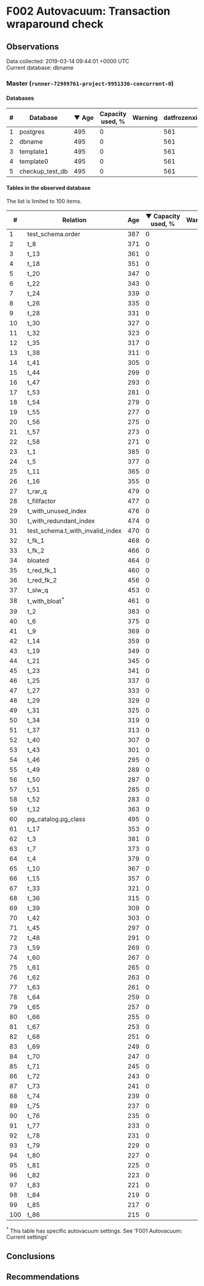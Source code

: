 # F002 Autovacuum: Transaction wraparound check #

## Observations ##
Data collected: 2019-03-14 09:44:01 +0000 UTC  
Current database: dbname  



### Master (`runner-72989761-project-9951336-concurrent-0`) ###

#### Databases ####
  

\# | Database | &#9660;&nbsp;Age | Capacity used, % | Warning | datfrozenxid
--|--------|-----|------------------|---------|--------------
1 |postgres |495 |0 |  |561
2 |dbname |495 |0 |  |561
3 |template1 |495 |0 |  |561
4 |template0 |495 |0 |  |561
5 |checkup_test_db |495 |0 |  |561



#### Tables in the observed database ####
The list is limited to 100 items.  

\# | Relation | Age | &#9660;&nbsp;Capacity used, % | Warning |rel_relfrozenxid | toast_relfrozenxid 
---|-------|-----|------------------|---------|-----------------|--------------------
1 |test_schema.order |387 |0 |  |669 |0 |
2 |t_8 |371 |0 |  |685 |0 |
3 |t_13 |361 |0 |  |695 |0 |
4 |t_18 |351 |0 |  |705 |0 |
5 |t_20 |347 |0 |  |709 |0 |
6 |t_22 |343 |0 |  |713 |0 |
7 |t_24 |339 |0 |  |717 |0 |
8 |t_26 |335 |0 |  |721 |0 |
9 |t_28 |331 |0 |  |725 |0 |
10 |t_30 |327 |0 |  |729 |0 |
11 |t_32 |323 |0 |  |733 |0 |
12 |t_35 |317 |0 |  |739 |0 |
13 |t_38 |311 |0 |  |745 |0 |
14 |t_41 |305 |0 |  |751 |0 |
15 |t_44 |299 |0 |  |757 |0 |
16 |t_47 |293 |0 |  |763 |0 |
17 |t_53 |281 |0 |  |775 |0 |
18 |t_54 |279 |0 |  |777 |0 |
19 |t_55 |277 |0 |  |779 |0 |
20 |t_56 |275 |0 |  |781 |0 |
21 |t_57 |273 |0 |  |783 |0 |
22 |t_58 |271 |0 |  |785 |0 |
23 |t_1 |385 |0 |  |671 |0 |
24 |t_5 |377 |0 |  |679 |0 |
25 |t_11 |365 |0 |  |691 |0 |
26 |t_16 |355 |0 |  |701 |0 |
27 |t_rar_q |479 |0 |  |577 |0 |
28 |t_fillfactor |477 |0 |  |579 |0 |
29 |t_with_unused_index |476 |0 |  |580 |0 |
30 |t_with_redundant_index |474 |0 |  |582 |0 |
31 |test_schema.t_with_invalid_index |470 |0 |  |586 |0 |
32 |t_fk_1 |468 |0 |  |588 |0 |
33 |t_fk_2 |466 |0 |  |590 |0 |
34 |bloated |464 |0 |  |592 |0 |
35 |t_red_fk_1 |460 |0 |  |596 |0 |
36 |t_red_fk_2 |456 |0 |  |600 |0 |
37 |t_slw_q |453 |0 |  |603 |0 |
38 |t_with_bloat<sup>*</sup> |461 |0 |  |595 |0 |
39 |t_2 |383 |0 |  |673 |0 |
40 |t_6 |375 |0 |  |681 |0 |
41 |t_9 |369 |0 |  |687 |0 |
42 |t_14 |359 |0 |  |697 |0 |
43 |t_19 |349 |0 |  |707 |0 |
44 |t_21 |345 |0 |  |711 |0 |
45 |t_23 |341 |0 |  |715 |0 |
46 |t_25 |337 |0 |  |719 |0 |
47 |t_27 |333 |0 |  |723 |0 |
48 |t_29 |329 |0 |  |727 |0 |
49 |t_31 |325 |0 |  |731 |0 |
50 |t_34 |319 |0 |  |737 |0 |
51 |t_37 |313 |0 |  |743 |0 |
52 |t_40 |307 |0 |  |749 |0 |
53 |t_43 |301 |0 |  |755 |0 |
54 |t_46 |295 |0 |  |761 |0 |
55 |t_49 |289 |0 |  |767 |0 |
56 |t_50 |287 |0 |  |769 |0 |
57 |t_51 |285 |0 |  |771 |0 |
58 |t_52 |283 |0 |  |773 |0 |
59 |t_12 |363 |0 |  |693 |0 |
60 |pg_catalog.pg_class |495 |0 |  |561 |0 |
61 |t_17 |353 |0 |  |703 |0 |
62 |t_3 |381 |0 |  |675 |0 |
63 |t_7 |373 |0 |  |683 |0 |
64 |t_4 |379 |0 |  |677 |0 |
65 |t_10 |367 |0 |  |689 |0 |
66 |t_15 |357 |0 |  |699 |0 |
67 |t_33 |321 |0 |  |735 |0 |
68 |t_36 |315 |0 |  |741 |0 |
69 |t_39 |309 |0 |  |747 |0 |
70 |t_42 |303 |0 |  |753 |0 |
71 |t_45 |297 |0 |  |759 |0 |
72 |t_48 |291 |0 |  |765 |0 |
73 |t_59 |269 |0 |  |787 |0 |
74 |t_60 |267 |0 |  |789 |0 |
75 |t_61 |265 |0 |  |791 |0 |
76 |t_62 |263 |0 |  |793 |0 |
77 |t_63 |261 |0 |  |795 |0 |
78 |t_64 |259 |0 |  |797 |0 |
79 |t_65 |257 |0 |  |799 |0 |
80 |t_66 |255 |0 |  |801 |0 |
81 |t_67 |253 |0 |  |803 |0 |
82 |t_68 |251 |0 |  |805 |0 |
83 |t_69 |249 |0 |  |807 |0 |
84 |t_70 |247 |0 |  |809 |0 |
85 |t_71 |245 |0 |  |811 |0 |
86 |t_72 |243 |0 |  |813 |0 |
87 |t_73 |241 |0 |  |815 |0 |
88 |t_74 |239 |0 |  |817 |0 |
89 |t_75 |237 |0 |  |819 |0 |
90 |t_76 |235 |0 |  |821 |0 |
91 |t_77 |233 |0 |  |823 |0 |
92 |t_78 |231 |0 |  |825 |0 |
93 |t_79 |229 |0 |  |827 |0 |
94 |t_80 |227 |0 |  |829 |0 |
95 |t_81 |225 |0 |  |831 |0 |
96 |t_82 |223 |0 |  |833 |0 |
97 |t_83 |221 |0 |  |835 |0 |
98 |t_84 |219 |0 |  |837 |0 |
99 |t_85 |217 |0 |  |839 |0 |
100 |t_86 |215 |0 |  |841 |0 |


<sup>*</sup> This table has specific autovacuum settings. See 'F001 Autovacuum: Current settings'


## Conclusions ##


## Recommendations ##

